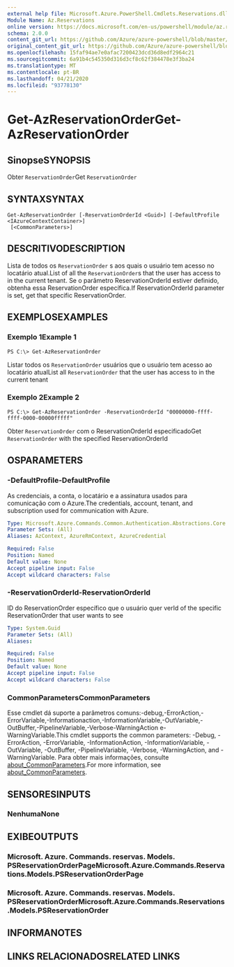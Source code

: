 ```yaml
---
external help file: Microsoft.Azure.PowerShell.Cmdlets.Reservations.dll-Help.xml
Module Name: Az.Reservations
online version: https://docs.microsoft.com/en-us/powershell/module/az.reservations/get-azreservationorder
schema: 2.0.0
content_git_url: https://github.com/Azure/azure-powershell/blob/master/src/Reservations/Reservations/help/Get-AzReservationOrder.md
original_content_git_url: https://github.com/Azure/azure-powershell/blob/master/src/Reservations/Reservations/help/Get-AzReservationOrder.md
ms.openlocfilehash: 15faf94ae7e0afac7200423dcd36d8edf2964c21
ms.sourcegitcommit: 6a91b4c545350d316d3cf8c62f384478e3f3ba24
ms.translationtype: MT
ms.contentlocale: pt-BR
ms.lasthandoff: 04/21/2020
ms.locfileid: "93778130"
---
```

# <span data-ttu-id="ce032-101">Get-AzReservationOrder</span><span class="sxs-lookup"><span data-stu-id="ce032-101">Get-AzReservationOrder</span></span>

## <span data-ttu-id="ce032-102">Sinopse</span><span class="sxs-lookup"><span data-stu-id="ce032-102">SYNOPSIS</span></span>
<span data-ttu-id="ce032-103">Obter `ReservationOrder`</span><span class="sxs-lookup"><span data-stu-id="ce032-103">Get `ReservationOrder`</span></span>

## <span data-ttu-id="ce032-104">SYNTAX</span><span class="sxs-lookup"><span data-stu-id="ce032-104">SYNTAX</span></span>

```
Get-AzReservationOrder [-ReservationOrderId <Guid>] [-DefaultProfile <IAzureContextContainer>]
 [<CommonParameters>]
```

## <span data-ttu-id="ce032-105">DESCRITIVO</span><span class="sxs-lookup"><span data-stu-id="ce032-105">DESCRIPTION</span></span>
<span data-ttu-id="ce032-106">Lista de todos os `ReservationOrder` s aos quais o usuário tem acesso no locatário atual.</span><span class="sxs-lookup"><span data-stu-id="ce032-106">List of all the `ReservationOrder`s that the user has access to in the current tenant.</span></span> <span data-ttu-id="ce032-107">Se o parâmetro ReservationOrderId estiver definido, obtenha essa ReservationOrder específica.</span><span class="sxs-lookup"><span data-stu-id="ce032-107">If ReservationOrderId parameter is set, get that specific ReservationOrder.</span></span>

## <span data-ttu-id="ce032-108">EXEMPLOS</span><span class="sxs-lookup"><span data-stu-id="ce032-108">EXAMPLES</span></span>

### <span data-ttu-id="ce032-109">Exemplo 1</span><span class="sxs-lookup"><span data-stu-id="ce032-109">Example 1</span></span>
```
PS C:\> Get-AzReservationOrder
```

<span data-ttu-id="ce032-110">Listar todos os `ReservationOrder` usuários que o usuário tem acesso ao locatário atual</span><span class="sxs-lookup"><span data-stu-id="ce032-110">List all `ReservationOrder` that the user has access to in the current tenant</span></span>

### <span data-ttu-id="ce032-111">Exemplo 2</span><span class="sxs-lookup"><span data-stu-id="ce032-111">Example 2</span></span>
```
PS C:\> Get-AzReservationOrder -ReservationOrderId "00000000-ffff-ffff-0000-00000fffff"
```

<span data-ttu-id="ce032-112">Obter `ReservationOrder` com o ReservationOrderId especificado</span><span class="sxs-lookup"><span data-stu-id="ce032-112">Get `ReservationOrder` with the specified ReservationOrderId</span></span>

## <span data-ttu-id="ce032-113">OS</span><span class="sxs-lookup"><span data-stu-id="ce032-113">PARAMETERS</span></span>

### <span data-ttu-id="ce032-114">-DefaultProfile</span><span class="sxs-lookup"><span data-stu-id="ce032-114">-DefaultProfile</span></span>
<span data-ttu-id="ce032-115">As credenciais, a conta, o locatário e a assinatura usados para comunicação com o Azure.</span><span class="sxs-lookup"><span data-stu-id="ce032-115">The credentials, account, tenant, and subscription used for communication with Azure.</span></span>

```yaml
Type: Microsoft.Azure.Commands.Common.Authentication.Abstractions.Core.IAzureContextContainer
Parameter Sets: (All)
Aliases: AzContext, AzureRmContext, AzureCredential

Required: False
Position: Named
Default value: None
Accept pipeline input: False
Accept wildcard characters: False
```

### <span data-ttu-id="ce032-116">-ReservationOrderId</span><span class="sxs-lookup"><span data-stu-id="ce032-116">-ReservationOrderId</span></span>
<span data-ttu-id="ce032-117">ID do ReservationOrder específico que o usuário quer ver</span><span class="sxs-lookup"><span data-stu-id="ce032-117">Id of the specific ReservationOrder that user wants to see</span></span>

```yaml
Type: System.Guid
Parameter Sets: (All)
Aliases:

Required: False
Position: Named
Default value: None
Accept pipeline input: False
Accept wildcard characters: False
```

### <span data-ttu-id="ce032-118">CommonParameters</span><span class="sxs-lookup"><span data-stu-id="ce032-118">CommonParameters</span></span>
<span data-ttu-id="ce032-119">Esse cmdlet dá suporte a parâmetros comuns:-debug,-ErrorAction,-ErrorVariable,-Informationaction,-InformationVariable,-OutVariable,-OutBuffer,-PipelineVariable,-Verbose-WarningAction e-WarningVariable.</span><span class="sxs-lookup"><span data-stu-id="ce032-119">This cmdlet supports the common parameters: -Debug, -ErrorAction, -ErrorVariable, -InformationAction, -InformationVariable, -OutVariable, -OutBuffer, -PipelineVariable, -Verbose, -WarningAction, and -WarningVariable.</span></span> <span data-ttu-id="ce032-120">Para obter mais informações, consulte [about_CommonParameters](http://go.microsoft.com/fwlink/?LinkID=113216).</span><span class="sxs-lookup"><span data-stu-id="ce032-120">For more information, see [about_CommonParameters](http://go.microsoft.com/fwlink/?LinkID=113216).</span></span>

## <span data-ttu-id="ce032-121">SENSORES</span><span class="sxs-lookup"><span data-stu-id="ce032-121">INPUTS</span></span>

### <span data-ttu-id="ce032-122">Nenhuma</span><span class="sxs-lookup"><span data-stu-id="ce032-122">None</span></span>

## <span data-ttu-id="ce032-123">EXIBE</span><span class="sxs-lookup"><span data-stu-id="ce032-123">OUTPUTS</span></span>

### <span data-ttu-id="ce032-124">Microsoft. Azure. Commands. reservas. Models. PSReservationOrderPage</span><span class="sxs-lookup"><span data-stu-id="ce032-124">Microsoft.Azure.Commands.Reservations.Models.PSReservationOrderPage</span></span>

### <span data-ttu-id="ce032-125">Microsoft. Azure. Commands. reservas. Models. PSReservationOrder</span><span class="sxs-lookup"><span data-stu-id="ce032-125">Microsoft.Azure.Commands.Reservations.Models.PSReservationOrder</span></span>

## <span data-ttu-id="ce032-126">INFORMA</span><span class="sxs-lookup"><span data-stu-id="ce032-126">NOTES</span></span>

## <span data-ttu-id="ce032-127">LINKS RELACIONADOS</span><span class="sxs-lookup"><span data-stu-id="ce032-127">RELATED LINKS</span></span>
